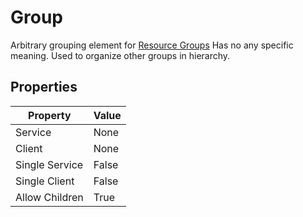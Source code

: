 # Group

Arbitrary grouping element for [Resource Groups](../../../user/reference/concepts/resource-group/index.md)
Has no any specific meaning. Used to organize other groups in hierarchy.

## Properties

| Property       | Value |
| -------------- | ----- |
| Service        | None  |
| Client         | None  |
| Single Service | False |
| Single Client  | False |
| Allow Children | True  |
